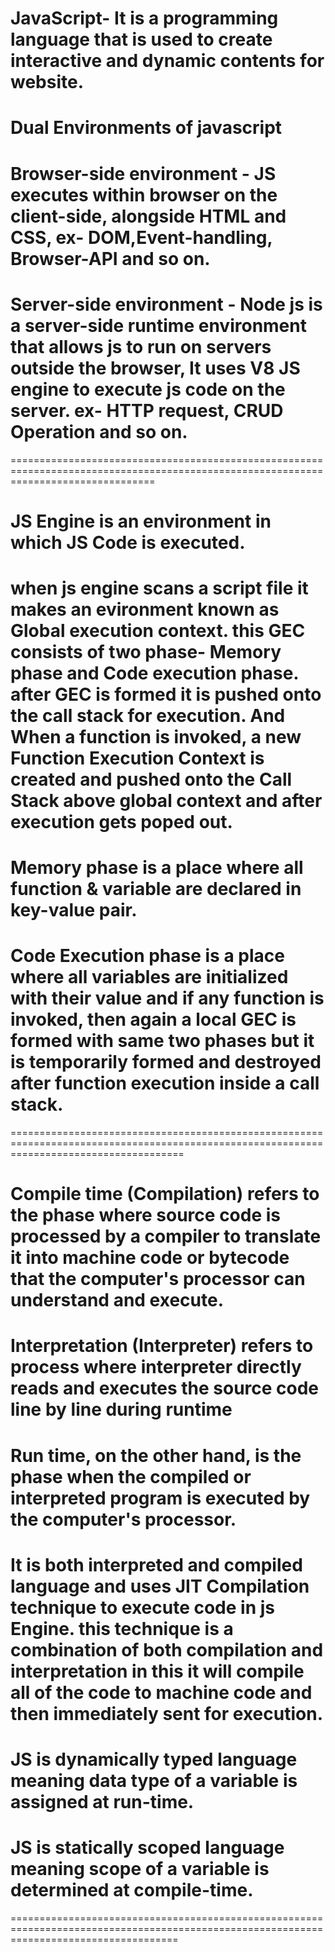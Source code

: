 
JavaScript- It is a programming language that is used to create interactive and dynamic contents for website. 
===========================================================================================================================

# Dual Environments of javascript 

# Browser-side environment - JS executes within browser on the client-side, alongside HTML and CSS, ex- DOM,Event-handling, Browser-API and so on.

# Server-side environment - Node js is a server-side runtime environment that allows js to run on servers outside the browser, It uses V8 JS engine to execute js code on the server. ex- HTTP request, CRUD Operation and so on. 


=====================================================================================================================================

# JS Engine is an environment in which JS Code is executed.
# when js engine scans a script file it makes an evironment known as Global execution context. this GEC consists of two phase- Memory phase and Code execution phase. after GEC is formed it is pushed onto the call stack for execution. And When a function is invoked, a new Function Execution Context is created and pushed onto the Call Stack above global context and after execution gets poped out.

# Memory phase is a place where all function & variable are declared in key-value pair. 

# Code Execution phase is a place where all variables are initialized with their value and if any function is invoked, then again a local GEC is formed with same two phases  but it is temporarily formed and destroyed after function execution inside a call stack.


==========================================================================================================================================

# Compile time (Compilation) refers to the phase where source code is processed by a compiler to translate it into machine code or bytecode that the computer's processor can understand and execute. 

# Interpretation (Interpreter) refers to process where interpreter directly reads and executes the source code line by line during runtime

# Run time, on the other hand, is the phase when the compiled or interpreted program is executed by the computer's processor.

# It is both interpreted and compiled language and uses JIT Compilation technique to execute code in js Engine. this technique is a combination of both compilation and interpretation in this it will compile all of the code to machine code and then immediately sent for execution. 

# JS is dynamically typed language meaning data type of a variable is assigned at run-time. 

# JS is statically scoped language meaning scope of a variable is determined at compile-time. 


=========================================================================================================================================






